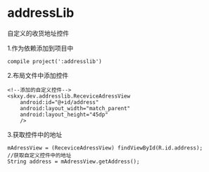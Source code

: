 # addressLib
自定义的收货地址控件

1.作为依赖添加到项目中

    compile project(':addresslib')

2.布局文件中添加控件

    <!--添加的自定义控件-->
    <skxy.dev.addresslib.ReceviceAdressView
        android:id="@+id/address"
        android:layout_width="match_parent"
        android:layout_height="45dp"
        />

3.获取控件中的地址

    mAdressView = (ReceviceAdressView) findViewById(R.id.address);
    //获取自定义控件中的地址
    String address = mAdressView.getAddress();
    
